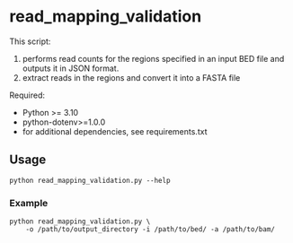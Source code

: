 # read_mapping_validation

This script:
1. performs read counts for the regions specified in an input BED file and outputs it in JSON format.
2. extract reads in the regions and convert it into a FASTA file

Required:
- Python >= 3.10
- python-dotenv>=1.0.0
- for additional dependencies, see requirements.txt

## Usage

```
python read_mapping_validation.py --help
```

### Example

```
python read_mapping_validation.py \
    -o /path/to/output_directory -i /path/to/bed/ -a /path/to/bam/ 
```